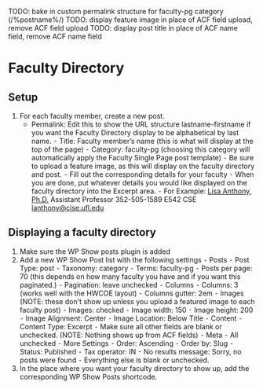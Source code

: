 TODO: bake in custom permalink structure for faculty-pg category (/%postname%/)
TODO: display feature image in place of ACF field upload, remove ACF field upload
TODO: display post title in place of ACF name field, remove ACF name field

# Faculty Directory

## Setup
1.	For each faculty member, create a new post. 
	- Permalink: Edit this to show the URL structure lastname-firstname if you want the Faculty Directory display to be alphabetical by last name.
	⁃	Title: Faculty member’s name (this is what will display at the top of the page)
	⁃	Category: faculty-pg (choosing this category will automatically apply the Faculty Single Page post template)
	⁃	Be sure to upload a feature image, as this will display on the faculty directory and post.
	⁃	Fill out the corresponding details for your faculty
	⁃	When you are done, put whatever details you would like displayed on the faculty directory into the Excerpt area.
	⁃	For Example: 
		<a href="/anthony-lisa/">Lisa Anthony, Ph.D.</a>
		Assistant Professor
		352-505-1589
		E542 CSE
		<a href="mailto:lanthony@cise.ufl.edu">lanthony@cise.ufl.edu</a>

## Displaying a faculty directory
1.	Make sure the WP Show posts plugin is added
2.	Add a new WP Show Post list with the following settings
	⁃	Posts
		⁃	Post Type: post
		⁃	Taxonomy: category
		⁃	Terms: faculty-pg
		⁃	Posts per page: 70 (this depends on how many faculty you have and if you want this paginated.)
		⁃	Pagination: leave unchecked
	⁃	Columns
		⁃	Columns: 3 (works well with the HWCOE layout)
		⁃	Columns gutter: 2em
	⁃	Images (NOTE: these don't show up unless you upload a featured image to each faculty post)
		⁃	Images: checked
		⁃	Image width: 150
		⁃	Image height: 200
		⁃	Image Alignment: Center
		⁃	Image Location: Below Title
	⁃	Content
		⁃	Content Type: Excerpt
		⁃	Make sure all other fields are blank or unchecked. (NOTE: Nothing shows up from ACF fields)
	⁃	Meta
	⁃		All unchecked
	⁃	More Settings
		⁃	Order: Ascending
		⁃	Order by: Slug
		⁃	Status: Published
		⁃	Tax operator: IN
		⁃	No results message: Sorry, no posts were found
		⁃	Everything else is blank or unchecked.
3.	In the place where you want your faculty directory to show up, add the corresponding WP Show Posts shortcode.

